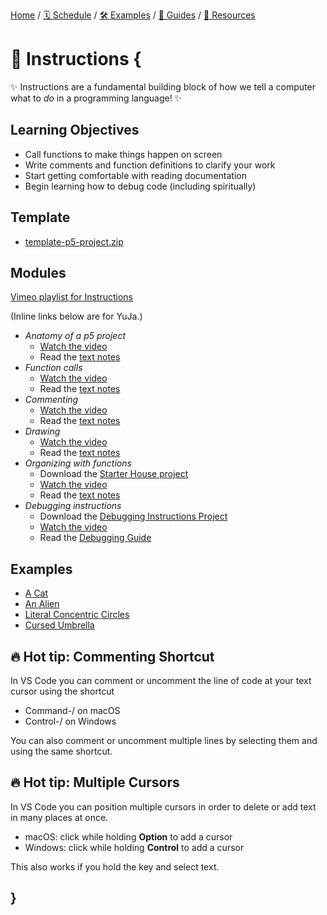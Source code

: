 [Home](../../) / [🗓 Schedule](../../schedule) / [🛠 Examples](../../examples/) / [💫 Guides](../../guides/) / [💎 Resources](../../resources.md)

# 💬 Instructions {

✨ Instructions are a fundamental building block of how we tell a computer what to *do* in a programming language! ✨

## Learning Objectives

- Call functions to make things happen on screen
- Write comments and function definitions to clarify your work
- Start getting comfortable with reading documentation
- Begin learning how to debug code (including spiritually)

## Template

- [template-p5-project.zip](../../templates/template-p5-project.zip)

## Modules

[Vimeo playlist for Instructions](https://vimeo.com/showcase/11842898)

(Inline links below are for YuJa.)

- *Anatomy of a p5 project* 
    - [Watch the video](https://concordia.yuja.com/V/Video?v=1071097&node=5700486&a=111305522)
    - Read the [text notes](./anatomy-of-a-p5-project.md)
- *Function calls* 
    - [Watch the video](https://concordia.yuja.com/V/Video?v=1071102&node=5700512&a=168592546)
    - Read the [text notes](./function-calls.md)
- *Commenting* 
    - [Watch the video](https://concordia.yuja.com/V/Video?v=1071098&node=5700487&a=127828488)
    - Read the [text notes](./commenting.md)
- *Drawing* 
    - [Watch the video](https://concordia.yuja.com/V/Video?v=1071100&node=5700510&a=164829611)
    - Read the [text notes](./drawing.md)
- *Organizing with functions* 
    - Download the [Starter House project](./examples/starter-house.zip)
    - [Watch the video](https://concordia.yuja.com/V/Video?v=1071103&node=5700520&a=202854226)
    - Read the [text notes](./organizing-with-functions.md)
- *Debugging instructions*
    - Download the [Debugging Instructions Project](../../debugging/debugging-instructions.zip)
    - [Watch the video](https://concordia.yuja.com/V/Video?v=1075225&node=5841569&a=119737574)
    - Read the [Debugging Guide](../../guides/debugging-guide.md)

## Examples

- [A Cat](https://editor.p5js.org/pippinbarr/sketches/ITqmsuA-b)
- [An Alien](https://editor.p5js.org/pippinbarr/sketches/rrmbd-C5M)
- [Literal Concentric Circles](https://editor.p5js.org/pippinbarr/sketches/6R1uu5aIL)
- [Cursed Umbrella](https://editor.p5js.org/pippinbarr/sketches/_QVef4_66)

## 🔥 Hot tip: Commenting Shortcut

In VS Code you can comment or uncomment the line of code at your text cursor using the shortcut
- Command-/ on macOS
- Control-/ on Windows

You can also comment or uncomment multiple lines by selecting them and using the same shortcut.

## 🔥 Hot tip: Multiple Cursors

In VS Code you can position multiple cursors in order to delete or add text in many places at once. 
- macOS: click while holding **Option** to add a cursor
- Windows: click while holding **Control** to add a cursor

This also works if you hold the key and select text.

## }